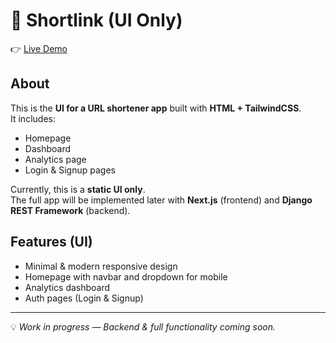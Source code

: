 # 🔗 Shortlink (UI Only)

👉 [Live Demo](https://adupoku71.github.io/url-shortner-ui/index.html)

## About

This is the **UI for a URL shortener app** built with **HTML + TailwindCSS**.  
It includes:

- Homepage
- Dashboard
- Analytics page
- Login & Signup pages

Currently, this is a **static UI only**.  
The full app will be implemented later with **Next.js** (frontend) and **Django REST Framework** (backend).

## Features (UI)

- Minimal & modern responsive design
- Homepage with navbar and dropdown for mobile
- Analytics dashboard
- Auth pages (Login & Signup)

---

💡 _Work in progress — Backend & full functionality coming soon._
